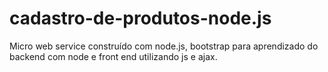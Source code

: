 # cadastro-de-produtos-node.js
Micro web service construído com node.js, bootstrap para aprendizado do backend com node e front end utilizando js e ajax.
